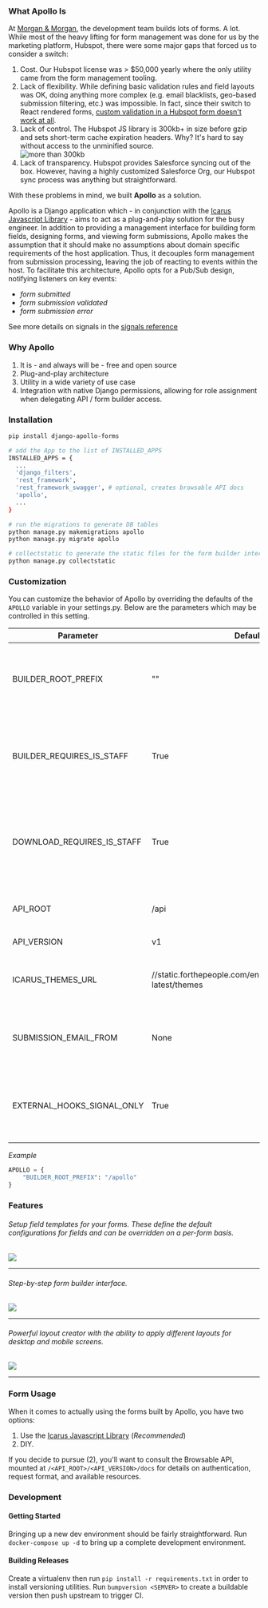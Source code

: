 ### What Apollo Is
At [Morgan & Morgan](https://www.forthepeople.com/), the development team builds lots of forms. A lot. While most of the
heavy lifting for form management was done for us by the marketing platform, Hubspot, there were some major gaps that forced us to consider
a switch:

1. Cost. Our Hubspot license was > $50,000 yearly where the only utility came from the form management tooling.
2. Lack of flexibility. While defining basic validation rules and field layouts was OK, doing anything more complex 
(e.g. email blacklists, geo-based submission filtering, etc.) was impossible. In fact, since their switch to React rendered
forms, [custom validation in a Hubspot form doesn't work at all](https://integrate.hubspot.com/t/integration-with-jquery-validator-customized-validation/1172/9).
3. Lack of control. The Hubspot JS library is 300kb+ in size before gzip and sets short-term cache expiration headers. Why? It's hard to say without access to the unminified source.  
![more than 300kb](http://static.forthepeople.com/engineering/apollo/big_hubspot.png)
4. Lack of transparency. Hubspot provides Salesforce syncing out of the box. However, having a highly customized Salesforce Org,
our Hubspot sync process was anything but straightforward. 


With these problems in mind, we built **Apollo** as a solution. 

Apollo is a Django application which - in conjunction with the [Icarus Javascript Library](https://github.com/Morgan-and-Morgan/icarus) -
aims to act as a plug-and-play solution for the busy engineer. In addition to providing a management interface for building
form fields, designing forms, and viewing form submissions, Apollo makes the assumption that it should make no assumptions about
domain specific requirements of the host application. Thus, it decouples form management from submission processing,
leaving the job of reacting to events within the host. To facilitate this architecture, Apollo opts for a Pub/Sub design, notifying listeners
on key events:

* _form submitted_
* _form submission validated_
* _form submission error_

See more details on signals in the [signals reference](https://morgan-and-morgan.github.io/apollo/signals)


### Why Apollo
1. It is - and always will be - free and open source
2. Plug-and-play architecture
3. Utility in a wide variety of use case
4. Integration with native Django permissions, allowing for role assignment when delegating API / form builder access.


### Installation
```bash
pip install django-apollo-forms

# add the App to the list of INSTALLED_APPS
INSTALLED_APPS = {
  ...  
  'django_filters',
  'rest_framework',
  'rest_framework_swagger', # optional, creates browsable API docs
  'apollo',
  ...
}

# run the migrations to generate DB tables
python manage.py makemigrations apollo
python manage.py migrate apollo

# collectstatic to generate the static files for the form builder interface
python manage.py collectstatic
```


### Customization
You can customize the behavior of Apollo by overriding the defaults of the `APOLLO` variable in your settings.py. Below
are the parameters which may be controlled in this setting.

| Parameter                 | Default                                                         | Description                                                                       | 
| ------------------------- | --------------------------------------------------------------- | --------------------------------------------------------------------------------- |
| BUILDER_ROOT_PREFIX       | ""                                                              | The path at which the Apollo form builder is mounted in the host application      | 
| BUILDER_REQUIRES_IS_STAFF | True                                                            | If True, then only users with `is_staff` permissions can access the form builder  |
| DOWNLOAD_REQUIRES_IS_STAFF| True                                                            | If True, then only users with `is_staff` permissions can download form submissions|
| API_ROOT                  | /api                                                            | The path to the API root on the server                                            |
| API_VERSION               | v1                                                              | The Apollo API version                                                            |
| ICARUS_THEMES_URL         | //static.forthepeople.com/engineering/icarus/v1.0-latest/themes | Location where icarus themes are located                                          |
| SUBMISSION_EMAIL_FROM     | None                                                            | Email address to send submission notifications from                               |
| EXTERNAL_HOOKS_SIGNAL_ONLY| True                                                            | If True, then we we do not send webhooks notifications, only trigger a signal     |

*Example*
```python
APOLLO = {
    "BUILDER_ROOT_PREFIX": "/apollo"
}
```


### Features

###### Setup field templates for your forms. These define the default configurations for fields and can be overridden on a per-form basis. 
![](http://static.forthepeople.com/engineering/apollo/feature_create_field-min.png)

---

###### Step-by-step form builder interface.
![](http://static.forthepeople.com/engineering/apollo/feature_create_form_step_1-min.png)

---

###### Powerful layout creator with the ability to apply different layouts for desktop and mobile screens.
![](http://static.forthepeople.com/engineering/apollo/feature_build_layouts-min.png)

---


### Form Usage
When it comes to actually using the forms built by Apollo, you have two options:
 
1. Use the [Icarus Javascript Library](https://github.com/Morgan-and-Morgan/icarus) (_Recommended_)
2. DIY.

If you decide to pursue (2), you'll want to consult the Browsable API, mounted at `/<API_ROOT>/<API_VERSION>/docs` for details on authentication, request format,
and available resources.

### Development

#### Getting Started

Bringing up a new dev environment should be fairly straightforward. Run `docker-compose up -d` to bring up a complete development
environment.

#### Building Releases

Create a virtualenv then run `pip install -r requirements.txt` in order to install versioning utilities. Run `bumpversion <SEMVER>`
to create a buildable version then push upstream to trigger CI.